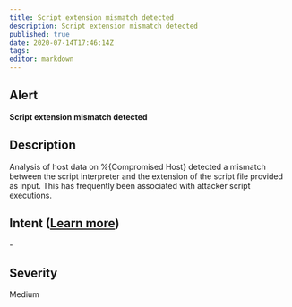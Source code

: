 ```yaml
---
title: Script extension mismatch detected
description: Script extension mismatch detected
published: true
date: 2020-07-14T17:46:14Z
tags:
editor: markdown
---
```


## Alert
**Script extension mismatch detected**

## Description
Analysis of host data on %{Compromised Host} detected a mismatch between the script interpreter and the extension of the script file provided as input. This has frequently been associated with attacker script executions.

## Intent ([Learn more](/public/security/alerts/intentions.md))
\-

## Severity
Medium




